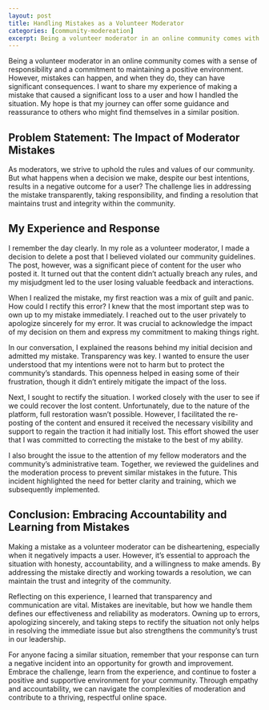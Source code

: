 ```yaml
---
layout: post
title: Handling Mistakes as a Volunteer Moderator
categories: [community-modereation]
excerpt: Being a volunteer moderator in an online community comes with a sense of responsibility and a commitment to maintaining a positive environment. However, mistakes can happen, and when they do, they can have significant consequences. I want to share my experience of making a mistake that caused a significant loss to a user and how I handled the situation. My hope is that my journey can offer some guidance and reassurance to others who might find themselves in a similar position.
---
```


Being a volunteer moderator in an online community comes with a sense of responsibility and a commitment to maintaining a positive environment. However, mistakes can happen, and when they do, they can have significant consequences. I want to share my experience of making a mistake that caused a significant loss to a user and how I handled the situation. My hope is that my journey can offer some guidance and reassurance to others who might find themselves in a similar position.

## Problem Statement: The Impact of Moderator Mistakes

As moderators, we strive to uphold the rules and values of our community. But what happens when a decision we make, despite our best intentions, results in a negative outcome for a user? The challenge lies in addressing the mistake transparently, taking responsibility, and finding a resolution that maintains trust and integrity within the community.

## My Experience and Response

I remember the day clearly. In my role as a volunteer moderator, I made a decision to delete a post that I believed violated our community guidelines. The post, however, was a significant piece of content for the user who posted it. It turned out that the content didn’t actually breach any rules, and my misjudgment led to the user losing valuable feedback and interactions.

When I realized the mistake, my first reaction was a mix of guilt and panic. How could I rectify this error? I knew that the most important step was to own up to my mistake immediately. I reached out to the user privately to apologize sincerely for my error. It was crucial to acknowledge the impact of my decision on them and express my commitment to making things right.

In our conversation, I explained the reasons behind my initial decision and admitted my mistake. Transparency was key. I wanted to ensure the user understood that my intentions were not to harm but to protect the community’s standards. This openness helped in easing some of their frustration, though it didn’t entirely mitigate the impact of the loss.

Next, I sought to rectify the situation. I worked closely with the user to see if we could recover the lost content. Unfortunately, due to the nature of the platform, full restoration wasn’t possible. However, I facilitated the re-posting of the content and ensured it received the necessary visibility and support to regain the traction it had initially lost. This effort showed the user that I was committed to correcting the mistake to the best of my ability.

I also brought the issue to the attention of my fellow moderators and the community’s administrative team. Together, we reviewed the guidelines and the moderation process to prevent similar mistakes in the future. This incident highlighted the need for better clarity and training, which we subsequently implemented.

## Conclusion: Embracing Accountability and Learning from Mistakes

Making a mistake as a volunteer moderator can be disheartening, especially when it negatively impacts a user. However, it’s essential to approach the situation with honesty, accountability, and a willingness to make amends. By addressing the mistake directly and working towards a resolution, we can maintain the trust and integrity of the community.

Reflecting on this experience, I learned that transparency and communication are vital. Mistakes are inevitable, but how we handle them defines our effectiveness and reliability as moderators. Owning up to errors, apologizing sincerely, and taking steps to rectify the situation not only helps in resolving the immediate issue but also strengthens the community’s trust in our leadership.

For anyone facing a similar situation, remember that your response can turn a negative incident into an opportunity for growth and improvement. Embrace the challenge, learn from the experience, and continue to foster a positive and supportive environment for your community. Through empathy and accountability, we can navigate the complexities of moderation and contribute to a thriving, respectful online space.
